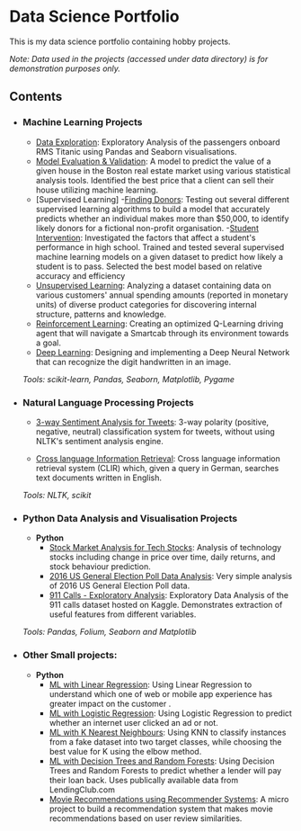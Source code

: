 # Data Science Portfolio
This is my data science portfolio containing hobby projects. 


_Note: Data used in the projects (accessed under data directory) is for demonstration purposes only._

## Contents

- ### Machine Learning Projects

	- [Data Exploration](https://github.com/santoshblearner/ds-ml-portfolio/blob/master/ML%20Projects/Exploration/Titanic%20Dataset%20from%20kaggle-%20Exploratory%20Analysis.ipynb): Exploratory Analysis of the passengers onboard RMS Titanic using Pandas and Seaborn visualisations.
	- [Model Evaluation & Validation](https://github.com/santoshblearner/ds-ml-portfolio/blob/master/ML%20Projects/Model%20Evaluation%20%26%20Validation/boston_housing/boston_housing.ipynb): A model to predict the value of a given house in the Boston real estate market using various statistical analysis tools. Identified the best price that a client can sell their house utilizing machine learning.
	- [Supervised Learning]
		-[Finding Donors](https://github.com/santoshblearner/ds-ml-portfolio/tree/master/ML%20Projects/Supervised%20Learning/finding_donors): Testing out several different supervised learning algorithms to build a model that accurately predicts whether an individual makes more than $50,000, to identify likely donors for a fictional non-profit organisation.
		-[Student Intervention](https://github.com/santoshblearner/ds-ml-portfolio/blob/master/ML%20Projects/Supervised%20Learning/student-intervention/student_intervention.ipynb): Investigated the factors that affect a student's performance in high school. Trained and tested several supervised machine learning models on a given dataset to predict how likely a student is to pass. Selected the best model based on relative accuracy and efficiency
	- [Unsupervised Learning](https://github.com/santoshblearner/ds-ml-portfolio/blob/master/ML%20Projects/Unsupervised%20Learning/customer_segments/customer_segments.ipynb): Analyzing a dataset containing data on various customers' annual spending amounts (reported in monetary units) of diverse product categories for discovering internal structure, patterns and knowledge.
	- [Reinforcement Learning](https://github.com/santoshblearner/ds-ml-portfolio/blob/master/ML%20Projects/Reinforcement%20Learning/Training_Smartcab_to_Drive-master/smartcab.ipynb): Creating an optimized Q-Learning driving agent that will navigate a Smartcab through its environment towards a goal.
	- [Deep Learning](https://github.com/santoshblearner/ds-ml-portfolio/blob/master/ML%20Projects/Deep%20Learning/digit_recognition/handwritten_digit_recognizer.ipynb):  Designing and implementing a Deep Neural Network that can recognize the digit handwritten in an image.

	_Tools: scikit-learn, Pandas, Seaborn, Matplotlib, Pygame_ 

- ### Natural Language Processing Projects

	- [3-way Sentiment Analysis for Tweets](https://github.com/santoshblearner/ds-ml-portfolio/blob/master/NLP%20Projects/3-Way%20Sentiment%20Analysis%20for%20Tweets.ipynb): 3-way polarity (positive, negative, neutral) classification system for tweets, without using NLTK's sentiment analysis engine.

	- [Cross language Information Retrieval](https://github.com/santoshblearner/ds-ml-portfolio/blob/master/NLP%20Projects/Cross%20Language%20Information%20Retrieval.ipynb): Cross language information retrieval system (CLIR) which, given a query in German, searches text documents written in English.

	_Tools: NLTK, scikit_

- ### Python Data Analysis and Visualisation Projects
	- __Python__
		- [Stock Market Analysis for Tech Stocks](https://github.com/santoshblearner/ds-ml-portfolio/blob/master/Other%20Python%20Projects/Tech%20Stock%20Market%20Analysis.ipynb): Analysis of technology stocks including change in price over time, daily returns, and stock behaviour prediction.
		- [2016 US General Election Poll Data Analysis](https://github.com/santoshblearner/ds-ml-portfolio/blob/master/Other%20Python%20Projects/US%202016%20General%20Election%20Poll%20Analysis.ipynb): Very simple analysis of 2016 US General Election Poll data.
		- [911 Calls - Exploratory Analysis](https://github.com/santoshblearner/ds-ml-portfolio/blob/master/Other%20Python%20Projects/911%20Calls%20Exploratory%20Analysis.ipynb): Exploratory Data Analysis of the 911 calls dataset hosted on Kaggle. Demonstrates extraction of useful features from different variables.
		
	_Tools: Pandas, Folium, Seaborn and Matplotlib_

	

- ### Other Small projects: 

	- __Python__
		- [ML with Linear Regression](https://github.com/santoshblearner/ds-ml-portfolio/blob/master/Other%20Small%20ML%20Projects/ML%20with%20Logistic%20Regression.ipynb): Using Linear Regression to understand which one of web or mobile app experience has greater impact on the customer .
		- [ML with Logistic Regression](https://github.com/santoshblearner/ds-ml-portfolio/blob/master/Other%20Small%20ML%20Projects/ML%20with%20Logistic%20Regression.ipynb): Using Logistic Regression to predict whether an internet user clicked an ad or not.
		- [ML with K Nearest Neighbours](https://github.com/santoshblearner/ds-ml-portfolio/blob/master/Other%20Small%20ML%20Projects/ML%20with%20K%20Nearest%20Neighbors.ipynb): Using KNN to classify instances from a fake dataset into two target classes, while choosing the best value for K using the elbow method.
		- [ML with Decision Trees and Random Forests](https://github.com/santoshblearner/ds-ml-portfolio/blob/master/Other%20Small%20ML%20Projects/ML%20with%20Decision%20Trees%20and%20Random%20Forests.ipynb): Using Decision Trees and Random Forests to predict whether a lender will pay their loan back. Uses publically available data from LendingClub.com
		- [Movie Recommendations using Recommender Systems](https://github.com/santoshblearner/ds-ml-portfolio/blob/master/Other%20Small%20ML%20Projects/ML%20Movie%20Recommendations.ipynb): A micro project to build a recommendation system that makes movie recommendations based on user review similarities. 

	
 
